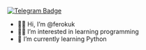 [![Telegram Badge](https://img.shields.io/badge/-ferokuk-blue?style=social&logo=telegram&link=https://t.me/ferokuk)](https://t.me/ferokuk) <p align='left'>  
  
- 👋🏼 Hi, I’m @ferokuk
- ✌🏼 I’m interested in learning programming
- 🐍 I’m currently learning Python  

<!---
ferokuk/ferokuk is a ✨ special ✨ repository because its `README.md` (this file) appears on your GitHub profile.
You can click the Preview link to take a look at your changes.
--->
